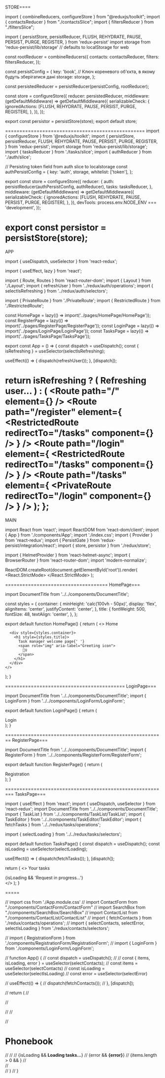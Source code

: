 STORE====

import { combineReducers, configureStore } from "@reduxjs/toolkit";
import { contactsReducer } from "./contactsSlice";
import { filtersReducer } from "./filtersSlice";

import {
  persistStore,
  persistReducer,
  FLUSH,
  REHYDRATE,
  PAUSE,
  PERSIST,
  PURGE,
  REGISTER,
} from 'redux-persist'
import storage from 'redux-persist/lib/storage' // defaults to localStorage for web

const rootReducer = combineReducers({
  contacts: contactsReducer,
  filters: filtersReducer,
});

const persistConfig = {
  key: 'book', // Ключ кореневого об'єкта, в якому будуть зберігатися дані
  storage: storage,
};

const persistedReducer = persistReducer(persistConfig, rootReducer);

const store = configureStore({
  reducer: persistedReducer,
  middleware: (getDefaultMiddleware) =>
    getDefaultMiddleware({
      serializableCheck: {
        ignoredActions: [FLUSH, REHYDRATE, PAUSE, PERSIST, PURGE, REGISTER],
      },
    }),
});

export const persistor = persistStore(store);
export default store;

=================================================
import { configureStore } from '@reduxjs/toolkit';
import {
  persistStore,
  persistReducer,
  FLUSH,
  REHYDRATE,
  PAUSE,
  PERSIST,
  PURGE,
  REGISTER,
} from 'redux-persist';
import storage from 'redux-persist/lib/storage';
import { tasksReducer } from './tasks/slice';
import { authReducer } from './auth/slice';

// Persisting token field from auth slice to localstorage
const authPersistConfig = {
  key: 'auth',
  storage,
  whitelist: ['token'],
};

export const store = configureStore({
  reducer: {
    auth: persistReducer(authPersistConfig, authReducer),
    tasks: tasksReducer,
  },
  middleware: (getDefaultMiddleware) =>
    getDefaultMiddleware({
      serializableCheck: {
        ignoredActions: [FLUSH, REHYDRATE, PAUSE, PERSIST, PURGE, REGISTER],
      },
    }),
  devTools: process.env.NODE_ENV === 'development',
});

export const persistor = persistStore(store);
===================================================
APP

import { useDispatch, useSelector } from 'react-redux';

import { useEffect, lazy } from 'react';

import { Route, Routes } from 'react-router-dom';
import { Layout } from './Layout';
import { refreshUser } from '../redux/auth/operations';
import { selectIsRefreshing } from '../redux/auth/selectors';

import { PrivateRoute } from './PrivateRoute';
import { RestrictedRoute } from './RestrictedRoute';

const HomePage = lazy(() => import('../pages/HomePage/HomePage'));
const RegisterPage = lazy(() => import('../pages/RegisterPage/RegisterPage'));
const LoginPage = lazy(() => import('../pages/LoginPage/LoginPage'));
const TasksPage = lazy(() => import('../pages/TasksPage/TasksPage'));

export const App = () => {
  const dispatch = useDispatch();
  const { isRefreshing } = useSelector(selectIsRefreshing);

  useEffect(() => {
    dispatch(refreshUser());
  }, [dispatch]);

  return isRefreshing ? (
    <b>Refreshing user...</b>
  ) : (
    <Layout>
      <Routes>
        <Route path="/" element={<HomePage />} />
        <Route
          path="/register"
          element={
            <RestrictedRoute redirectTo="/tasks" component={<RegisterPage />} />
          }
        />
        <Route
          path="/login"
          element={
            <RestrictedRoute redirectTo="/tasks" component={<LoginPage />} />
          }
        />
        <Route
          path="/tasks"
          element={
            <PrivateRoute redirectTo="/login" component={<TasksPage />} />
          }
        />
      </Routes>
    </Layout>
  );
};
============================================
MAIN

import React from 'react';
import ReactDOM from 'react-dom/client';
import { App } from './components/App';
import './index.css';
import { Provider } from 'react-redux';
import { PersistGate } from 'redux-persist/integration/react';
import { store, persistor } from './redux/store';

import { HelmetProvider } from 'react-helmet-async';
import { BrowserRouter } from 'react-router-dom';
import 'modern-normalize';

ReactDOM.createRoot(document.getElementById('root')).render(
  <React.StrictMode>
    <Provider store={store}>
      <PersistGate loading={null} persistor={persistor}>
        <BrowserRouter>
          <HelmetProvider>
            <App />
          </HelmetProvider>
        </BrowserRouter>
      </PersistGate>
    </Provider>
  </React.StrictMode>
);

====================================
HomePage===

import DocumentTitle from '../../components/DocumentTitle';

const styles = {
  container: {
    minHeight: 'calc(100vh - 50px)',
    display: 'flex',
    alignItems: 'center',
    justifyContent: 'center',
  },
  title: {
    fontWeight: 500,
    fontSize: 48,
    textAlign: 'center',
  },
};

export default function HomePage() {
  return (
    <>
      <DocumentTitle>Home</DocumentTitle>

      <div style={styles.container}>
        <h1 style={styles.title}>
          Task manager welcome page{' '}
          <span role="img" aria-label="Greeting icon">
            💁‍♀️
          </span>
        </h1>
      </div>
    </>
  );
}

==========================================
LoginPage===

import DocumentTitle from '../../components/DocumentTitle';
import { LoginForm } from '../../components/LoginForm/LoginForm';

export default function LoginPage() {
  return (
    <div>
      <DocumentTitle>Login</DocumentTitle>
      <LoginForm />
    </div>
  );
}

========================================================
RegisterPage===

import DocumentTitle from '../../components/DocumentTitle';
import { RegisterForm } from '../../components/RegisterForm/RegisterForm';

export default function RegisterPage() {
  return (
    <div>
      <DocumentTitle>Registration</DocumentTitle>
      <RegisterForm />
    </div>
  );
}

=========================================================
TasksPage===

import { useEffect } from 'react';
import { useDispatch, useSelector } from 'react-redux';
import DocumentTitle from '../../components/DocumentTitle';
import { TaskList } from '../../components/TaskList/TaskList';
import { TaskEditor } from '../../components/TaskEditor/TaskEditor';
import { fetchTasks } from '../../redux/tasks/operations';

import { selectLoading } from '../../redux/tasks/selectors';

export default function TasksPage() {
  const dispatch = useDispatch();
  const isLoading = useSelector(selectLoading);

  useEffect(() => {
    dispatch(fetchTasks());
  }, [dispatch]);

  return (
    <>
      <DocumentTitle>Your tasks</DocumentTitle>
      <TaskEditor />
      <div>{isLoading && 'Request in progress...'}</div>
      <TaskList />
    </>
  );
}

=====

// import css from './App.module.css'
// import ContactForm from "./components/ContactForm/ContactForm"
// import SearchBox from "./components/SearchBox/SearchBox"
// import ContactList from "./components/ContactList/ContactList"
// import { fetchContacts } from './redux/contacts/operations';
// import { selectContacts, selectError, selectIsLoading } from './redux/contacts/selectors';


// import { RegistrationForm } from './components/RegistrationForm/RegistrationForm';
// import { LoginForm } from './components/LoginForm/LoginForm';


// function App() {
//   const dispatch = useDispatch();
//   // const { items, isLoading, error } = useSelector(selectContacts);
//   const items = useSelector(selectContacts)
//   const isLoading = useSelector(selectIsLoading)
//   const error = useSelector(selectError)
  
//   useEffect(() => {
//     dispatch(fetchContacts());
//   }, [dispatch]);
  
//   return (
//     <div className={css.section}>
//       <div className={css.container}>
        
//         <RegistrationForm />
//         <LoginForm />

//       <h1>Phonebook</h1>
//       <ContactForm />
//       <SearchBox />
//       {isLoading && <b>Loading tasks...</b>}
//       {error && <b>{error}</b>}
//       {items.length > 0 && <ContactList items={items} />}
//       </div>
//     </div>
//   )
// }